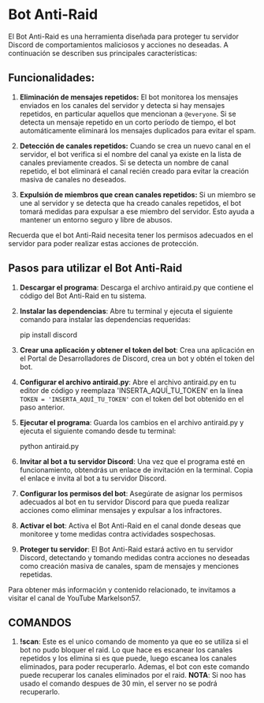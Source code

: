 # Bot Anti-Raid

El Bot Anti-Raid es una herramienta diseñada para proteger tu servidor Discord de comportamientos maliciosos y acciones no deseadas. A continuación se describen sus principales características:

## Funcionalidades:

1. **Eliminación de mensajes repetidos:** El bot monitorea los mensajes enviados en los canales del servidor y detecta si hay mensajes repetidos, en particular aquellos que mencionan a `@everyone`. Si se detecta un mensaje repetido en un corto período de tiempo, el bot automáticamente eliminará los mensajes duplicados para evitar el spam.

2. **Detección de canales repetidos:** Cuando se crea un nuevo canal en el servidor, el bot verifica si el nombre del canal ya existe en la lista de canales previamente creados. Si se detecta un nombre de canal repetido, el bot eliminará el canal recién creado para evitar la creación masiva de canales no deseados.

3. **Expulsión de miembros que crean canales repetidos:** Si un miembro se une al servidor y se detecta que ha creado canales repetidos, el bot tomará medidas para expulsar a ese miembro del servidor. Esto ayuda a mantener un entorno seguro y libre de abusos.

Recuerda que el bot Anti-Raid necesita tener los permisos adecuados en el servidor para poder realizar estas acciones de protección.

## Pasos para utilizar el Bot Anti-Raid

1. **Descargar el programa**: Descarga el archivo antiraid.py que contiene el código del Bot Anti-Raid en tu sistema.

2. **Instalar las dependencias**: Abre tu terminal y ejecuta el siguiente comando para instalar las dependencias requeridas:

   pip install discord

3. **Crear una aplicación y obtener el token del bot**: Crea una aplicación en el Portal de Desarrolladores de Discord, crea un bot y obtén el token del bot.

4. **Configurar el archivo antiraid.py**: Abre el archivo antiraid.py en tu editor de código y reemplaza 'INSERTA_AQUÍ_TU_TOKEN' en la línea `TOKEN = 'INSERTA_AQUÍ_TU_TOKEN'` con el token del bot obtenido en el paso anterior.

5. **Ejecutar el programa**: Guarda los cambios en el archivo antiraid.py y ejecuta el siguiente comando desde tu terminal:

   python antiraid.py

6. **Invitar al bot a tu servidor Discord**: Una vez que el programa esté en funcionamiento, obtendrás un enlace de invitación en la terminal. Copia el enlace e invita al bot a tu servidor Discord.

7. **Configurar los permisos del bot**: Asegúrate de asignar los permisos adecuados al bot en tu servidor Discord para que pueda realizar acciones como eliminar mensajes y expulsar a los infractores.

8. **Activar el bot**: Activa el Bot Anti-Raid en el canal donde deseas que monitoree y tome medidas contra actividades sospechosas.

9. **Proteger tu servidor**: El Bot Anti-Raid estará activo en tu servidor Discord, detectando y tomando medidas contra acciones no deseadas como creación masiva de canales, spam de mensajes y menciones repetidas.

Para obtener más información y contenido relacionado, te invitamos a visitar el canal de YouTube Markelson57.

## COMANDOS

1. **!scan**: Este es el unico comando de momento ya que eo se utiliza si el bot no pudo bloquer el raid. Lo que hace es escanear los canales repetidos y los elimina si es que puede, luego escanea los canales eliminados, para poder recuperarlo. Ademas, el bot con este comando puede recuperar los canales eliminados por el raid. **NOTA**: Si noo has usado el comando despues de 30 min, el server no se podrá recuperarlo.
